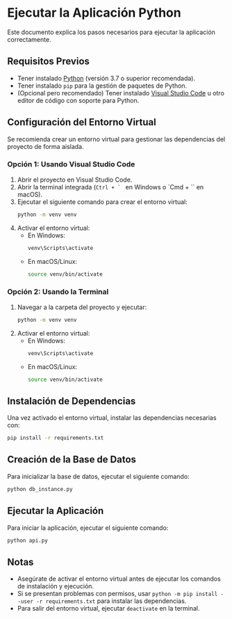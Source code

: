 # Ejecutar la Aplicación Python

Este documento explica los pasos necesarios para ejecutar la aplicación correctamente.

## Requisitos Previos

- Tener instalado [Python](https://www.python.org/) (versión 3.7 o superior recomendada).
- Tener instalado `pip` para la gestión de paquetes de Python.
- (Opcional pero recomendado) Tener instalado [Visual Studio Code](https://code.visualstudio.com/) u otro editor de código con soporte para Python.

## Configuración del Entorno Virtual

Se recomienda crear un entorno virtual para gestionar las dependencias del proyecto de forma aislada.

### Opción 1: Usando Visual Studio Code
1. Abrir el proyecto en Visual Studio Code.
2. Abrir la terminal integrada (``Ctrl + ` `` en Windows o `Cmd + `` en macOS).
3. Ejecutar el siguiente comando para crear el entorno virtual:
   ```sh
   python -m venv venv
   ```
4. Activar el entorno virtual:
   - En Windows:
     ```sh
     venv\Scripts\activate
     ```
   - En macOS/Linux:
     ```sh
     source venv/bin/activate
     ```

### Opción 2: Usando la Terminal

1. Navegar a la carpeta del proyecto y ejecutar:
   ```sh
   python -m venv venv
   ```
2. Activar el entorno virtual:
   - En Windows:
     ```sh
     venv\Scripts\activate
     ```
   - En macOS/Linux:
     ```sh
     source venv/bin/activate
     ```

## Instalación de Dependencias

Una vez activado el entorno virtual, instalar las dependencias necesarias con:
```sh
pip install -r requirements.txt
```

## Creación de la Base de Datos

Para inicializar la base de datos, ejecutar el siguiente comando:
```sh
python db_instance.py
```

## Ejecutar la Aplicación

Para iniciar la aplicación, ejecutar el siguiente comando:
```sh
python api.py
```

## Notas

- Asegúrate de activar el entorno virtual antes de ejecutar los comandos de instalación y ejecución.
- Si se presentan problemas con permisos, usar `python -m pip install --user -r requirements.txt` para instalar las dependencias.
- Para salir del entorno virtual, ejecutar `deactivate` en la terminal.

